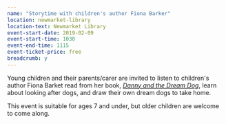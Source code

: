 ```yaml
---
name: "Storytime with children's author Fiona Barker"
location: newmarket-library
location-text: Newmarket Library
event-start-date: 2019-02-09
event-start-time: 1030
event-end-time: 1115
event-ticket-price: free
breadcrumb: y
---
```


Young children and their parents/carer are invited to listen to children's author Fiona Barket read from her book, [<cite>Danny and the Dream Dog</cite>](https://suffolk.spydus.co.uk/cgi-bin/spydus.exe/ENQ/OPAC/BIBENQ?BRN=2469203), learn about looking after dogs, and draw their own dream dogs to take home.

This event is suitable for ages 7 and under, but older children are welcome to come along.
